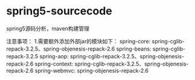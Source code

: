 # spring5-sourcecode
spring5源码分析，maven构建管理

注意事项：
1.需要额外添加外部jar的模块如下：
  spring-core:  spring-cglib-repack-3.2.5、spring-objenesis-repack-2.6
  spring-beans:  spring-cglib-repack-3.2.5
  spring-aop:  spring-cglib-repack-3.2.5、spring-objenesis-repack-2.6
  spring-context:  spring-cglib-repack-3.2.5、spring-objenesis-repack-2.6
  spring-webmvc:  spring-objenesis-repack-2.6
  
